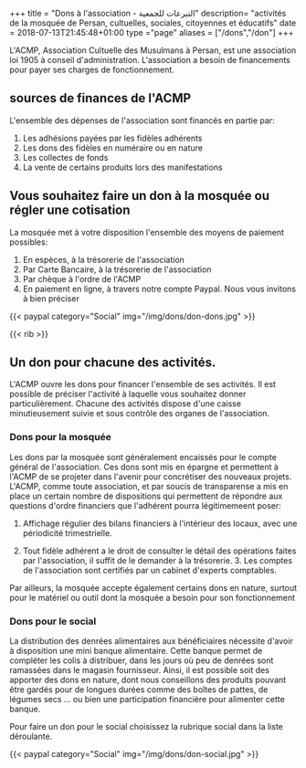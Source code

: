 +++
title = "Dons à l'association - التبرعات للجمعية"
description= "activités de la mosquée de Persan, cultuelles, sociales, citoyennes et éducatifs"
date = 2018-07-13T21:45:48+01:00
type ="page"
aliases = ["/dons","/don"]
+++

L'ACMP, Association Cultuelle des Musulmans à Persan, est une association loi 1905 à conseil d'administration.
L'association a besoin de financements pour payer ses charges de fonctionnement.

## sources de finances de l'ACMP

L'ensemble des dépenses de l'association sont financés en partie par:

1. Les adhésions payées par les fidèles adhérents
2. Les dons des fidèles en numéraire ou en nature
3. Les collectes de fonds
4. La vente de certains produits lors des manifestations

## Vous souhaitez faire un don à la mosquée ou régler une cotisation

La mosquée met à votre disposition l'ensemble des moyens de paiement possibles:

1. En espèces, à la trésorerie de l'association
2. Par Carte Bancaire, à la trésorerie de l'association
3. Par chèque à l'ordre de l'ACMP
4. En paiement en ligne, à travers notre compte Paypal. Nous vous invitons à bien préciser

{{< paypal  category="Social" img="/img/dons/don-dons.jpg" >}}

{{< rib >}}

## Un don pour chacune des activités.

L'ACMP ouvre les dons pour financer l'ensemble de ses activités. Il est possible
de préciser l'activité à laquelle vous souhaitez donner particulièrement.
Chacune des activités dispose d'une caisse minutieusement suivie et sous contrôle
des organes de l'association.

### Dons pour la mosquée

Les dons par la mosquée sont généralement encaissés pour le compte général de
l'association. Ces dons sont mis en épargne et permettent à l'ACMP de se
projeter dans l'avenir pour concrétiser des nouveaux projets. L'ACMP, comme
toute association, et par soucis de transparense a mis en place un certain
nombre de dispositions qui permettent de répondre aux questions d'ordre
financiers que l'adhérent pourra légitimemeent poser:

1. Affichage  régulier des bilans financiers à l'intérieur des locaux, avec une
périodicité trimestrielle.

2. Tout fidèle adhérent a le droit de consulter le détail des opérations faites
par l'association, il suffit de le demander à la trésorerie. 3. Les comptes de
l'association sont certifiés par un cabinet d'experts comptables.

Par ailleurs, la mosquée accepte également certains dons en nature, surtout pour
le matériel ou outil dont la mosquée a besoin pour son fonctionnement

### Dons pour le social

La distribution des denrées alimentaires aux bénéficiaires nécessite d'avoir à
disposition une mini banque alimentaire. Cette banque permet de compléter les
colis à distribuer, dans les jours où peu de denrées sont ramassées dans le
magasin fournisseur.  Ainsi, il est possible soit des apporter des dons en
nature, dont nous conseillons des produits pouvant être gardés pour de longues
durées comme des boîtes de pattes, de légumes secs ... ou bien une participation
financière pour alimenter cette banque.

Pour faire un don pour le social choisissez la rubrique social dans la liste déroulante.

{{< paypal  category="Social" img="/img/dons/don-social.jpg" >}}
